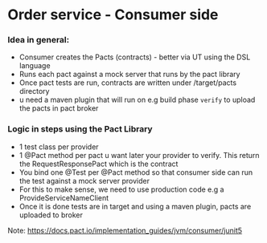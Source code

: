 # Order service - Consumer side

### Idea in general:
- Consumer creates the Pacts (contracts) - better via UT using the DSL language 
- Runs each pact against a mock server that runs by the pact library
- Once pact tests are run, contracts are written under /target/pacts directory
- u need a maven plugin that will run on e.g build phase `verify` to upload the pacts in pact broker

### Logic in steps using the Pact Library

- 1 test class per provider
- 1 @Pact method per pact u want later your provider to verify. This return the RequestResponsePact which is the contract
- You bind one @Test per @Pact method so that consumer side can run the test against a mock server provider
- For this to make sense, we need to use production code e.g a ProvideServiceNameClient
- Once it is done tests are in target and using a maven plugin, pacts are uploaded to broker

Note: https://docs.pact.io/implementation_guides/jvm/consumer/junit5